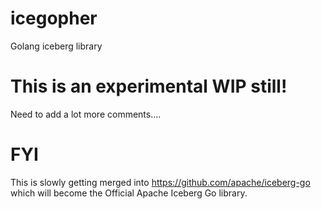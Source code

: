 # icegopher
Golang iceberg library

# This is an experimental WIP still!

Need to add a lot more comments....

# FYI

This is slowly getting merged into https://github.com/apache/iceberg-go which will become the Official Apache Iceberg Go library.